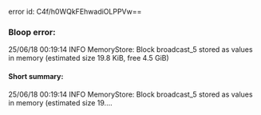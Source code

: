 error id: C4f/h0WQkFEhwadiOLPPVw==
### Bloop error:

25/06/18 00:19:14 INFO MemoryStore: Block broadcast_5 stored as values in memory (estimated size 19.8 KiB, free 4.5 GiB)
#### Short summary: 

25/06/18 00:19:14 INFO MemoryStore: Block broadcast_5 stored as values in memory (estimated size 19....